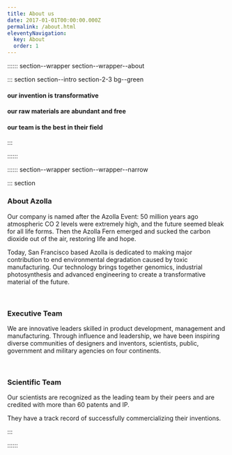 ```yaml
---
title: About us
date: 2017-01-01T00:00:00.000Z
permalink: /about.html
eleventyNavigation:
  key: About
  order: 1
---
```



:::::: section--wrapper section--wrapper--about

::: section section--intro section-2-3 bg--green
  #### our invention is transformative
  #### our raw materials are abundant and free
  #### our team is the best in their field
:::

::::::

:::::: section--wrapper section--wrapper--narrow

::: section

### About Azolla

Our company is named after the <span class="bold">Azolla</span> Event:
50 million years ago atmospheric CO 2 levels were extremely high, and the future seemed bleak for all life forms. Then the Azolla Fern emerged and sucked the carbon dioxide out of the air, restoring life and hope.

Today, San Francisco based <span class="bold">Azolla</span> is dedicated to making major contribution to end environmental degradation caused by toxic manufacturing. Our technology brings together genomics, industrial photosynthesis and advanced engineering to create a transformative material of the future.

<p>&nbsp;</p>

### Executive Team
We are innovative leaders skilled in product development, management and manufacturing. Through influence and leadership, we have been inspiring diverse communities of designers and inventors, scientists, public, government and military agencies on four continents.

<p>&nbsp;</p>

### Scientific Team
Our scientists are recognized as the leading team by their peers and are credited with more than 60 patents and IP.

They have a track record of successfully commercializing their inventions.

:::

::::::